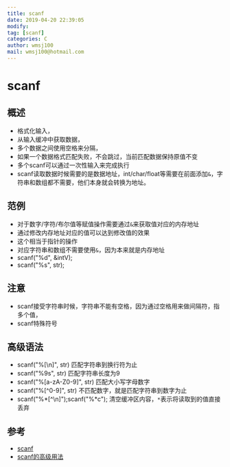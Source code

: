 ```yaml
---
title: scanf
date: 2019-04-20 22:39:05	
modify: 
tag: [scanf]
categories: C 
author: wmsj100
mail: wmsj100@hotmail.com
---
```


# scanf

## 概述
- 格式化输入，
- 从输入缓冲中获取数据，
- 多个数据之间使用空格来分隔，
- 如果一个数据格式匹配失败，不会跳过，当前匹配数据保持原值不变
- 多个scanf可以通过一次性输入来完成执行
- scanf读取数据时候需要的是数据地址，int/char/float等需要在前面添加`&`，字符串和数组都不需要，他们本身就会转换为地址。

## 范例
- 对于数字/字符/布尔值等赋值操作需要通过`&`来获取值对应的内存地址
- 通过修改内存地址对应的值可以达到修改值的效果
- 这个相当于指针的操作
- 对应字符串和数组不需要使用`&`，因为本来就是内存地址
- scanf("%d", &intV);
- scanf("%s", str);

## 注意
- scanf接受字符串时候，字符串不能有空格，因为通过空格用来做间隔符，指多个值，
- scanf特殊符号

## 高级语法
- scanf("%[\n]", str) 匹配字符串到换行符为止
- scanf("%9s", str) 匹配字符串长度为9
- scanf("%[a-zA-Z0-9]", str) 匹配大小写字母数字
- scanf("%[^0-9]", str) 不匹配数字，就是匹配字符串到数字为止
- scanf("%*[^\n]");scanf("%*c"); 清空缓冲区内容，`*`表示将读取到的值直接丢弃

## 参考
- [scanf](http://c.biancheng.net/cpp/html/3425.html)
- [scanf的高级用法](http://c.biancheng.net/cpp/html/3427.html)
